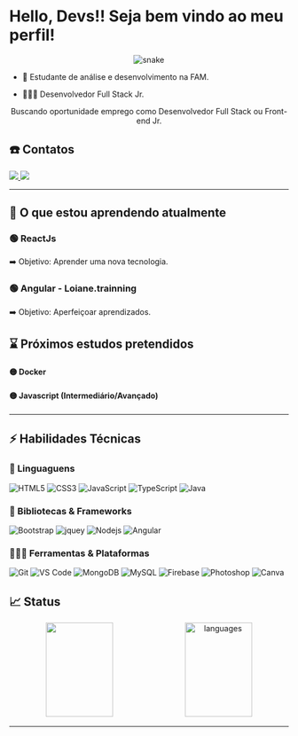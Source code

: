 # Hello, Devs!! Seja bem vindo ao meu perfil!

<p align="center">
   <img src="https://github.com/guiCarvalhoSP/guiCarvalhoSP/blob/output/github-contribution-grid-snake.svg" alt="snake">
</p>

* 📖 Estudante de análise e desenvolvimento na FAM. 

* 🧑🏻‍💻 Desenvolvedor Full Stack Jr. 

<p align="center">
  Buscando oportunidade emprego como Desenvolvedor Full Stack ou Front-end Jr.
</p>

## ☎️ Contatos

<p>
	<a href="https://www.linkedin.com/in/guilherme-dias-carvalho/">
		<img src="https://img.shields.io/badge/LinkedIn-0077B5?style=for-the-badge&logo=linkedin&logoColor=white" />
	</a>
  <a href="mailto:guilhermediascarvalhooo@gmail.com">
		<img src="https://img.shields.io/badge/Gmail-D14836?style=for-the-badge&logo=gmail&logoColor=white" />
	</a>
</p>

---

## 📘 O que estou aprendendo atualmente

### 🟢 ReactJs

➡️ Objetivo: Aprender uma nova tecnologia.

### 🟢 Angular - Loiane.trainning

➡️ Objetivo: Aperfeiçoar aprendizados.

## ⌛ Próximos estudos pretendidos

#### 🟡 Docker
#### 🟡 Javascript (Intermediário/Avançado)

---

## ⚡ Habilidades Técnicas

### 🚀 Linguaguens

![HTML5](https://img.shields.io/badge/HTML5-E34F26?style=flat&logo=html5&logoColor=white)
![CSS3](https://img.shields.io/badge/CSS3-1572B6?style=flat&logo=css3&logoColor=white)
![JavaScript](https://img.shields.io/badge/JavaScript-323330?style=flat&logo=javascript&logoColor=F7DF1E)
![TypeScript](https://img.shields.io/badge/TypeScript-ED8B00?style=flat&logo=typescript&logoColor=white)
![Java](https://img.shields.io/badge/Java-ea0000?style=flat&logo=java&logoColor=white)

### 🧩 Bibliotecas & Frameworks

![Bootstrap](https://img.shields.io/badge/Bootstrap-563D7C?style=flat&logo=bootstrap&logoColor=white)
![jquey](https://img.shields.io/badge/jQuery-0769AD?style=flat&logo=jquery&logoColor=white)
![Nodejs](https://img.shields.io/badge/Node.js-339933?style=flat&logo=nodedotjs&logoColor=white)
![Angular](https://img.shields.io/badge/Angular-dd0031?style=flat&logo=angular&logoColor=white)

### 🧑🏻‍💻 Ferramentas & Plataformas

![Git](https://img.shields.io/badge/Git-F05032?style=flat&logo=git&logoColor=white)
![VS Code](https://img.shields.io/badge/Visual_Studio_Code-0078D4?style=flat&logo=visual%20studio%20code&logoColor=white)
![MongoDB](https://img.shields.io/badge/MongoDB-13aa51?style=flat&logo=MongoDB&logoColor=white)
![MySQL](https://img.shields.io/badge/MySQL-447e9b?style=flat&logo=MySQL&logoColor=white)
![Firebase](https://img.shields.io/badge/Firebase-ffa816?style=flat&logo=Firebase&logoColor=white)
![Photoshop](https://img.shields.io/badge/Photoshop-001d34?style=flat&logo=adobephotoshop&logoColor=white)
![Canva](https://img.shields.io/badge/Canva-%2300C4CC?style=flat&logo=Canva&logoColor=white)




## 📈 Status

<p align="center">
  <img width="49%" height="170em" src="https://github-readme-stats.vercel.app/api?username=Asmit2952&show_icons=true&hide_border=true&theme=radical" />
  <img width="49%" height="170em" alt="languages" src="https://github-readme-stats.vercel.app/api/top-langs/?username=guiCarvalhoSP&layout=compact&hide_border=true&theme=radical" />
</p>

---


